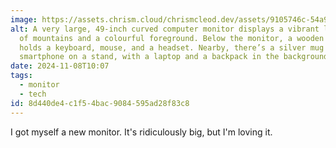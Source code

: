 ```yaml
---
image: https://assets.chrism.cloud/chrismcleod.dev/assets/9105746c-54a9-4a84-bada-59e15646e3d0.jpeg
alt: A very large, 49-inch curved computer monitor displays a vibrant landscape
  of mountains and a colourful foreground. Below the monitor, a wooden shelf
  holds a keyboard, mouse, and a headset. Nearby, there’s a silver mug and a
  smartphone on a stand, with a laptop and a backpack in the background.
date: 2024-11-08T10:07
tags:
  - monitor
  - tech
id: 8d440de4-c1f5-4bac-9084-595ad28f83c8
---
```


I got myself a new monitor. It's ridiculously big, but I'm loving it.